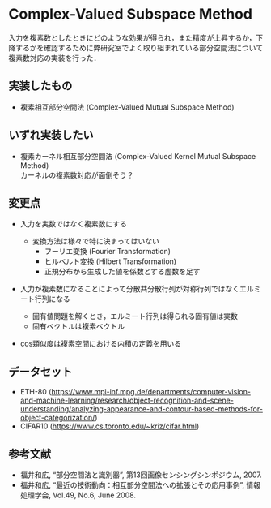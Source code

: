 # Complex-Valued Subspace Method
入力を複素数としたときにどのような効果が得られ，また精度が上昇するか，下降するかを確認するために弊研究室でよく取り組まれている部分空間法について複素数対応の実装を行った．

## 実装したもの　
- 複素相互部分空間法 (Complex-Valued Mutual Subspace Method)

## いずれ実装したい 
- 複素カーネル相互部分空間法 (Complex-Valued Kernel Mutual Subspace Method) \
カーネルの複素数対応が面倒そう？

## 変更点
- 入力を実数ではなく複素数にする
  - 変換方法は様々で特に決まってはいない
    - フーリエ変換 (Fourier Transformation)
    - ヒルベルト変換 (Hilbert Transformation)
    - 正規分布から生成した値を係数とする虚数を足す
    
- 入力が複素数になることによって分散共分散行列が対称行列ではなくエルミート行列になる
  - 固有値問題を解くとき，エルミート行列は得られる固有値は実数
  - 固有ベクトルは複素ベクトル
  
- cos類似度は複素空間における内積の定義を用いる

## データセット
- ETH-80 (<https://www.mpi-inf.mpg.de/departments/computer-vision-and-machine-learning/research/object-recognition-and-scene-understanding/analyzing-appearance-and-contour-based-methods-for-object-categorization/>)
- CIFAR10 (<https://www.cs.toronto.edu/~kriz/cifar.html>)

## 参考文献
- 福井和広, “部分空間法と識別器”, 第13回画像センシングシンポジウム, 2007.
- 福井和広, “最近の技術動向：相互部分空間法への拡張とその応用事例”, 情報処理学会, Vol.49, No.6, June 2008.

